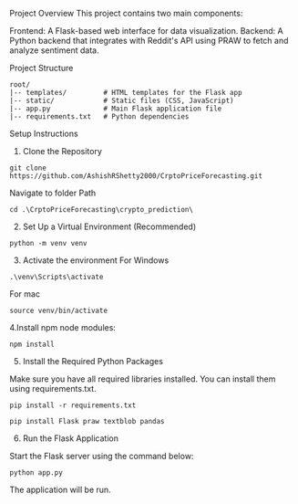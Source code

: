 Project Overview
This project contains two main components:

Frontend: A Flask-based web interface for data visualization.
Backend: A Python backend that integrates with Reddit's API using PRAW to fetch and analyze sentiment data.

Project Structure
```
root/
|-- templates/         # HTML templates for the Flask app
|-- static/            # Static files (CSS, JavaScript)
|-- app.py             # Main Flask application file
|-- requirements.txt   # Python dependencies
```

Setup Instructions
1. Clone the Repository
```   
git clone https://github.com/AshishRShetty2000/CrptoPriceForecasting.git
```

Navigate to folder Path
```
cd .\CrptoPriceForecasting\crypto_prediction\
```
2. Set Up a Virtual Environment (Recommended)
```
python -m venv venv
```
3. Activate the environment
For Windows
```
.\venv\Scripts\activate
```
For mac
```
source venv/bin/activate
```
4.Install npm node modules:
```
npm install
```
5. Install the Required Python Packages

Make sure you have all required libraries installed. You can install them using requirements.txt.
```
pip install -r requirements.txt
```
```
pip install Flask praw textblob pandas
```
6. Run the Flask Application

Start the Flask server using the command below:
```
python app.py
```
The application will be run.
